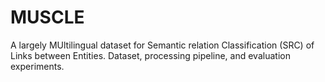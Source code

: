 # MUSCLE
A largely MUltilingual dataset for Semantic relation Classification (SRC) of Links between Entities. Dataset, processing pipeline, and evaluation experiments. 
